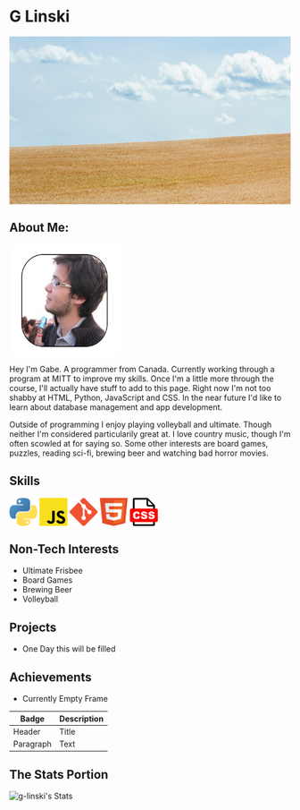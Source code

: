 # G Linski
  <img align="center" src="./assets/img/bannerWheat.jpg" width="100%" height="300" />

## About Me:
  <img align="center" src="./assets/img/myPic.png" width="200" height="200" />
  <p>
  Hey I'm Gabe. A programmer from Canada. Currently working through a program 
  at MITT to improve my skills.
  Once I'm a little more through the course, I'll actually have stuff to add 
  to this page.
  Right now I'm not too shabby at HTML, Python, JavaScript and CSS.
  In the near future I'd like to learn about database management and 
  app development.
  </p>
  <p>
  Outside of programming I enjoy playing volleyball and ultimate. 
  Though neither I'm considered particularily great at.
  I love country music, though I'm often scowled at for saying so. 
  Some other interests are board games, 
  puzzles, reading sci-fi, brewing beer and watching bad horror movies.
  </p>

## Skills
<div style position='flex'>
  <img align="center" src="./assets/img/python-icon.png" width="50" height="50" />
  <img align="center" src="./assets/img/js-icon.png" width="50" height="50" />
  <img align="center" src="./assets/img/git-icon.png" width="50" height="50" />
  <img align="center" src="./assets/img/html-icon.png" width="50" height="50" />
  <img align="center" src="./assets/img/css-icon.png" width="50" height="50" />
<div>

## Non-Tech Interests
  - Ultimate Frisbee
  - Board Games
  - Brewing Beer
  - Volleyball

## Projects
  - One Day this will be filled

## Achievements
  - Currently Empty Frame

  | Badge | Description |
  | ----------- | ----------- |
  | Header | Title |
  | Paragraph | Text |


## The Stats Portion
  ![g-linski's Stats](https://github-readme-stats.vercel.app/api?username=g-linski&theme=vue&show_icons=true&hide_border=true&count_private=true)




